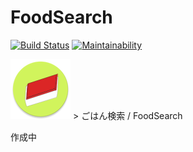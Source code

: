# FoodSearch
[![Build Status](https://meilcli.visualstudio.com/FoodSearch/_apis/build/status/MeilCli.FoodSearch?branchName=master)](https://meilcli.visualstudio.com/FoodSearch/_build/latest?definitionId=6?branchName=master) [![Maintainability](https://api.codeclimate.com/v1/badges/a7bde630bb380f6b71de/maintainability)](https://codeclimate.com/github/MeilCli/FoodSearch/maintainability)

![](features/base/src/main/res/mipmap-xhdpi/icon_launcher_round.png) > ごはん検索 / FoodSearch

作成中

